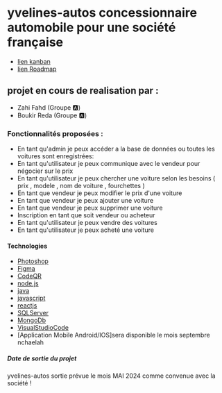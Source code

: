 # yvelines-autos concessionnaire automobile pour une société  française
- [lien kanban](https://github.com/users/Zahifahd/projects/1/views/1)
- [lien Roadmap](https://github.com/users/Zahifahd/projects/1/views/4)

## projet en cours de realisation par :
  - Zahi Fahd  (Groupe 🅰️)
  - Boukir Reda  (Groupe 🅰️) 

### Fonctionnalités proposées :

- En tant qu'admin je peux accéder a la base de données ou toutes les voitures sont enregistrées:
- En tant qu'utilisateur je peux communique avec le vendeur pour négocier sur le prix
- En tant qu'utilisateur je peux chercher une voiture selon les besoins ( prix , modele , nom de voiture , fourchettes )
- En tant que vendeur je peux modifier le prix d'une voiture
- En tant que vendeur je peux ajouter une voiture
- En tant que vendeur je peux supprimer une voiture
- Inscription en tant que soit vendeur ou acheteur
- En tant qu'utilisateur je peux vendre des voitures
- En tant qu'utilisateur je peux acheté une voiture

#### Technologies 
- [Photoshop](https://www.adobe.com/fr/products/photoshop.html)
- [Figma](https://www.figma.com/)
- [CodeQR](https://fr.qr-code-generator.com/)
- [node.js](https://nodejs.org/en)
- [java](https://www.java.com/fr/)
- [javascript](https://www.java.com/fr/download/ie_manual.jsp)
- [reactjs](https://react.dev/)
- [SQLServer](https://www.microsoft.com/en-us/sql-server/sql-server-downloads)
- [MongoDb](https://www.mongodb.com/fr-fr)
- [VisualStudioCode](https://code.visualstudio.com/)
- [Application Mobile Android/IOS]sera disponible le mois septembre nchaelah


##### Date de sortie du projet 
yvelines-autos sortie prévue le mois MAI 2024 comme convenue avec la société  !
